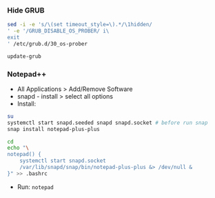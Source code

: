### Hide GRUB
```sh
sed -i -e 's/\(set timeout_style=\).*/\1hidden/
' -e '/GRUB_DISABLE_OS_PROBER/ i\
exit
' /etc/grub.d/30_os-prober

update-grub
```

### Notepad++
- All Applications > Add/Remove Software
- snapd - install > select all options
- Install:
```sh
su
systemctl start snapd.seeded snapd snapd.socket # before run snap
snap install notepad-plus-plus

cd
echo "\
notepad() {
	systemctl start snapd.socket
	/var/lib/snapd/snap/bin/notepad-plus-plus &> /dev/null &
}" >> .bashrc
```
- Run: `notepad`
